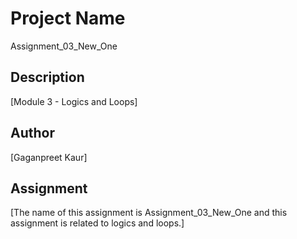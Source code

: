 # Project Name

Assignment_03_New_One

## Description

[Module 3 - Logics and Loops]

## Author

[Gaganpreet Kaur]

## Assignment

[The name of this assignment is Assignment_03_New_One and this assignment is related to logics and loops.]
